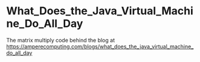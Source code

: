 # What_Does_the_Java_Virtual_Machine_Do_All_Day
The matrix multiply code behind the blog at https://amperecomputing.com/blogs/what_does_the_java_virtual_machine_do_all_day
